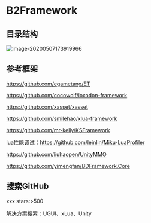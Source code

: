 # B2Framework

## 目录结构

![image-20200507173919966](C:\workspace\u3d\projects\B2Framework\img\image-20200507173919966.png)

## 参考框架

https://github.com/egametang/ET

https://github.com/cocowolf/loxodon-framework

https://github.com/xasset/xasset

https://github.com/smilehao/xlua-framework

https://github.com/mr-kelly/KSFramework

lua性能调试：https://github.com/leinlin/Miku-LuaProfiler

https://github.com/liuhaopen/UnityMMO

https://github.com/yimengfan/BDFramework.Core

## 搜索GitHub

xxx stars:>500

解决方案搜索：UGUI、xLua、Unity